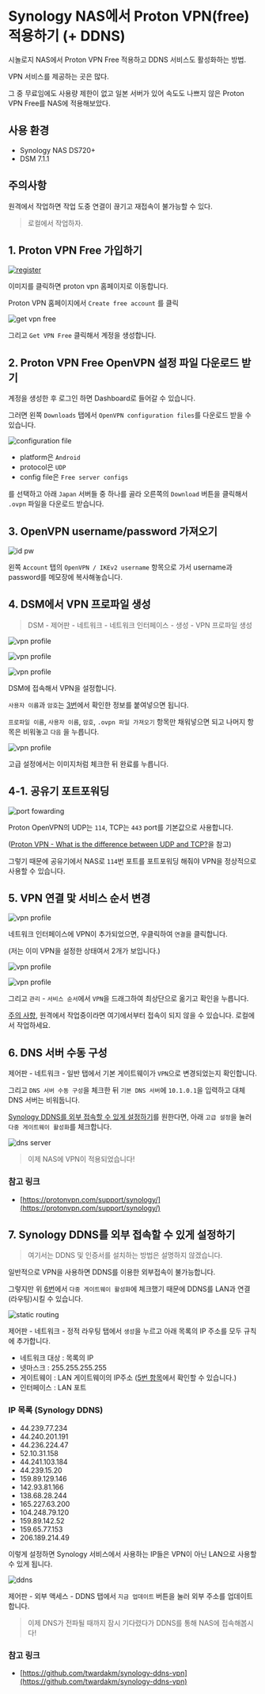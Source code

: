 # Synology NAS에서 Proton VPN(free) 적용하기 (+ DDNS)

시놀로지 NAS에서 Proton VPN Free 적용하고 DDNS 서비스도 활성화하는 방법.

VPN 서비스를 제공하는 곳은 많다.

그 중 무료임에도 사용량 제한이 없고 일본 서버가 있어 속도도 나쁘지 않은 Proton VPN Free를 NAS에 적용해보았다.

## 사용 환경

- Synology NAS DS720+
- DSM 7.1.1

## 주의사항

원격에서 작업하면 작업 도중 연결이 끊기고 재접속이 불가능할 수 있다.

> 로컬에서 작업하자.

## 1. Proton VPN Free 가입하기

[![register](images/synology_proton_vpn_1.png)](https://protonvpn.com/)

이미지를 클릭하면 proton vpn 홈페이지로 이동합니다.

Proton VPN 홈페이지에서 `Create free account` 를 클릭

![get vpn free](images/synology_proton_vpn_2.png)

그리고 `Get VPN Free` 클릭해서 계정을 생성합니다.


## 2. Proton VPN Free OpenVPN 설정 파일 다운로드 받기

계정을 생성한 후 로그인 하면 Dashboard로 들어갈 수 있습니다.

그러면 왼쪽 `Downloads` 탭에서 `OpenVPN configuration files`를 다운로드 받을 수 있습니다.

![configuration file](images/synology_proton_vpn_3.png)

- platform은 `Android`
- protocol은 `UDP`
- config file은 `Free server configs`

를 선택하고 아래 `Japan` 서버들 중 하나를 골라 오른쪽의 `Download` 버튼을 클릭해서 `.ovpn` 파일을 다운로드 받습니다.

## 3. OpenVPN username/password 가져오기

![id pw](images/synology_proton_vpn_4.png)

왼쪽 `Account` 탭의 `OpenVPN / IKEv2 username` 항목으로 가서 username과 password를 메모장에 복사해놓습니다.

## 4. DSM에서 VPN 프로파일 생성

> DSM - 제어판 - 네트워크 - 네트워크 인터페이스 - 생성 - VPN 프로파일 생성

![vpn profile](images/synology_proton_vpn_5.png)

![vpn profile](images/synology_proton_vpn_6.png)

![vpn profile](images/synology_proton_vpn_7.png)

DSM에 접속해서 VPN을 설정합니다.

`사용자 이름`과 `암호`는 [3번](#3-openvpn-usernamepassword-가져오기)에서 확인한 정보를 붙여넣으면 됩니다.

`프로파일 이름`, `사용자 이름`, `암호`, `.ovpn 파일 가져오기` 항목만 채워넣으면 되고 나머지 항목은 비워놓고 `다음` 을 누릅니다.

![vpn profile](images/synology_proton_vpn_8.png)

고급 설정에서는 이미지처럼 체크한 뒤 완료를 누릅니다.

## 4-1. 공유기 포트포워딩

![port fowarding](images/synology_proton_vpn_12.png)

Proton OpenVPN의 UDP는 `114`, TCP는 `443` port를 기본값으로 사용합니다.

([Proton VPN - What is the difference between UDP and TCP?](https://protonvpn.com/support/udp-tcp/)을 참고)

그렇기 때문에 공유기에서 NAS로 `114`번 포트를 포트포워딩 해줘야 VPN을 정상적으로 사용할 수 있습니다.

## 5. VPN 연결 맟 서비스 순서 변경

![vpn profile](images/synology_proton_vpn_9.png)

네트워크 인터페이스에 VPN이 추가되었으면, 우클릭하여 `연결`을 클릭합니다.

(저는 이미 VPN을 설정한 상태여서 2개가 보입니다.)

![vpn profile](images/synology_proton_vpn_10.png)

![vpn profile](images/synology_proton_vpn_11.png)

그리고 `관리` - `서비스 순서`에서 `VPN`을 드래그하여 최상단으로 옮기고 확인을 누릅니다.

[주의 사항](#주의사항), 원격에서 작업중이라면 여기에서부터 접속이 되지 않을 수 있습니다. 로컬에서 작업하세요.

## 6. DNS 서버 수동 구성

제어판 - 네트워크 - 일반 탭에서 기본 게이트웨이가 `VPN`으로 변경되었는지 확인합니다.

그리고 `DNS 서버 수동 구성`을 체크한 뒤 `기본 DNS 서버`에 `10.1.0.1`을 입력하고 대체 DNS 서버는 비워둡니다.

[Synology DDNS를 외부 접속할 수 있게 설정하기](#7-ddns를-설정하여-외부-접속하기)를 원한다면, 아래 `고급 설정`을 눌러 `다중 게이트웨이 활성화`를 체크합니다.

![dns server](images/synology_proton_vpn_13.png)

> 이제 NAS에 VPN이 적용되었습니다!

### 참고 링크

- [https://protonvpn.com/support/synology/](https://protonvpn.com/support/synology/)

## 7. Synology DDNS를 외부 접속할 수 있게 설정하기

> 여기서는 DDNS 및 인증서를 설치하는 방법은 설명하지 않겠습니다.

일반적으로 VPN을 사용하면 DDNS를 이용한 외부접속이 불가능합니다.

그렇지만 위 [6번](#6-dns-서버-수동-구성)에서 `다중 게이트웨이 활성화`에 체크했기 때문에 DDNS를 LAN과 연결(라우팅)시킬 수 있습니다.

![static routing](images/synology_proton_vpn_15.png)

제어판 - 네트워크 - 정적 라우팅 탭에서 `생성`을 누르고 아래 목록의 IP 주소를 모두 규칙에 추가합니다.

- 네트워크 대상 : 목록의 IP
- 넷마스크 : 255.255.255.255
- 게이트웨이 : LAN 게이트웨이의 IP주소 ([5번 항목](#5-vpn-연결-맟-서비스-순서-변경)에서 확인할 수 있습니다.)
- 인터페이스 : LAN 포트

### IP 목록 (Synology DDNS)
- 44.239.77.234
- 44.240.201.191
- 44.236.224.47
- 52.10.31.158
- 44.241.103.184
- 44.239.15.20
- 159.89.129.146
- 142.93.81.166
- 138.68.28.244
- 165.227.63.200
- 104.248.79.120
- 159.89.142.52
- 159.65.77.153
- 206.189.214.49

이렇게 설정하면 Synology 서비스에서 사용하는 IP들은 VPN이 아닌 LAN으로 사용할 수 있게 됩니다.

![ddns](images/synology_proton_vpn_14.png)

제어판 - 외부 액세스 - DDNS 탭에서 `지금 업데이트` 버튼을 눌러 외부 주소를 업데이트 합니다.

> 이제 DNS가 전파될 때까지 잠시 기다렸다가 DDNS를 통해 NAS에 접속해봅시다!

### 참고 링크

- [https://github.com/twardakm/synology-ddns-vpn](https://github.com/twardakm/synology-ddns-vpn)
